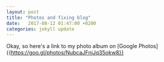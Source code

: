 ```yaml
---
layout: post
title: "Photos and fixing blog"
date:   2017-08-12 01:47:00 +0200
categories: jekyll update
---
```


Okay, so here's a link to my photo album on [Google Photos]{{https://goo.gl/photos/NubcaJFniJq35okw8}}
